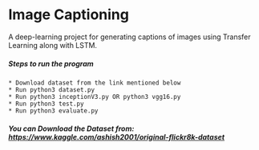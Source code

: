 # Image Captioning

A deep-learning project for generating captions of images using Transfer Learning along with LSTM.

##### Steps to run the program

    * Download dataset from the link mentioned below
    * Run python3 dataset.py
    * Run python3 inceptionV3.py OR python3 vgg16.py
    * Run python3 test.py
    * Run python3 evaluate.py


##### You can Download the Dataset from: https://www.kaggle.com/ashish2001/original-flickr8k-dataset